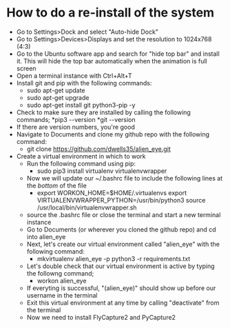 # How to do a re-install of the system

* Go to Settings>Dock and select "Auto-hide Dock"
* Go to Settings>Devices>Displays and set the resolution to 1024x768 (4:3)
* Go to the Ubuntu software app and search for "hide top bar" and install it. This will hide the top bar automatically when the animation is full screen
* Open a terminal instance with Ctrl+Alt+T
* Install git and pip with the following commands:
  * sudo apt-get update
  * sudo apt-get upgrade
  * sudo apt-get install git python3-pip -y
* Check to make sure they are installed by calling the following commands;
  *pip3 --version
  *git --version
* If there are version numbers, you're good
* Navigate to Documents and clone my github repo with the following command:
  * git clone https://github.com/dwells35/alien_eye.git
* Create a virtual environment in which to work
  * Run the following command using pip:
    * sudo pip3 install virtualenv virtualenvwrapper
  * Now we will update our ~/.bashrc file to include the following lines at the _bottom_ of the file
    * export WORKON_HOME=$HOME/.virtualenvs
export VIRTUALENVWRAPPER_PYTHON=/usr/bin/python3
source /usr/local/bin/virtualenvwrapper.sh
  * source the .bashrc file or close the terminal and start a new terminal instance
  * Go to Documents (or wherever you cloned the github repo) and cd into alien_eye
  * Next, let's create our virtual environment called "alien_eye" with the following command:
    * mkvirtualenv alien_eye -p python3 -r requirements.txt
  * Let's double check that our virtual environment is active by typing the followng command;
    * workon alien_eye
  * If everyting is successful, "(alien_eye)" should show up before our username in the terminal
  * Exit this virtual environment at any time by calling "deactivate" from the terminal
  * Now we need to install FlyCapture2 and PyCapture2


 
